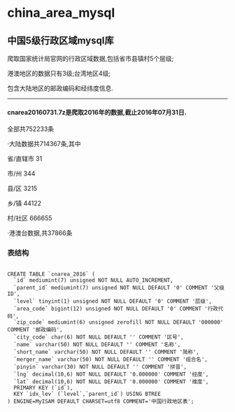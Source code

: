 # china_area_mysql
## 中国5级行政区域mysql库

  爬取国家统计局官网的行政区域数据,包括省市县镇村5个层级;
  
  港澳地区的数据只有3级;台湾地区4级;
  
  包含大陆地区的邮政编码和经纬度信息.
  
---------------------------------------
####  cnarea20160731.7z是爬取2016年的数据,截止2016年07月31日.

  全部共752233条
  
  ·大陆数据共714367条,其中
  
  省/直辖市 31
  
  市/州 344
  
  县/区 3215
  
  乡/镇 44122
  
  村/社区 666655
  
  ·港澳台数据,共37866条


### 表结构

```

CREATE TABLE `cnarea_2016` (
  `id` mediumint(7) unsigned NOT NULL AUTO_INCREMENT,
  `parent_id` mediumint(7) unsigned NOT NULL DEFAULT '0' COMMENT '父级ID',
  `level` tinyint(1) unsigned NOT NULL DEFAULT '0' COMMENT '层级',
  `area_code` bigint(12) unsigned NOT NULL DEFAULT '0' COMMENT '行政代码',
  `zip_code` mediumint(6) unsigned zerofill NOT NULL DEFAULT '000000' COMMENT '邮政编码',
  `city_code` char(6) NOT NULL DEFAULT '' COMMENT '区号',
  `name` varchar(50) NOT NULL DEFAULT '' COMMENT '名称',
  `short_name` varchar(50) NOT NULL DEFAULT '' COMMENT '简称',
  `merger_name` varchar(50) NOT NULL DEFAULT '' COMMENT '组合名',
  `pinyin` varchar(30) NOT NULL DEFAULT '' COMMENT '拼音',
  `lng` decimal(10,6) NOT NULL DEFAULT '0.000000' COMMENT '经度',
  `lat` decimal(10,6) NOT NULL DEFAULT '0.000000' COMMENT '维度',
  PRIMARY KEY (`id`),
  KEY `idx_lev` (`level`,`parent_id`) USING BTREE
) ENGINE=MyISAM DEFAULT CHARSET=utf8 COMMENT='中国行政地区表';

```
